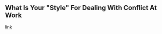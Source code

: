 ## What Is Your "Style" For Dealing With Conflict At Work

[link](https://www.psychologytoday.com/intl/blog/out-the-ooze/202101/what-is-your-style-dealing-conflict-work)
